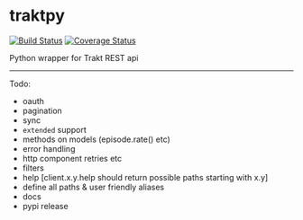 # traktpy
[![Build Status](https://travis-ci.org/jmolinski/traktpy.svg?branch=master)](https://travis-ci.org/jmolinski/traktpy)
[![Coverage Status](https://coveralls.io/repos/github/jmolinski/traktpy/badge.svg?branch=master)](https://coveralls.io/github/jmolinski/traktpy?branch=master)

Python wrapper for Trakt REST api

---
Todo:
- oauth
- pagination
- sync
- `extended` support
- methods on models (episode.rate() etc)
- error handling
- http component retries etc
- filters
- help [client.x.y.help should return possible paths starting with x.y]
- define all paths & user friendly aliases
- docs
- pypi release
